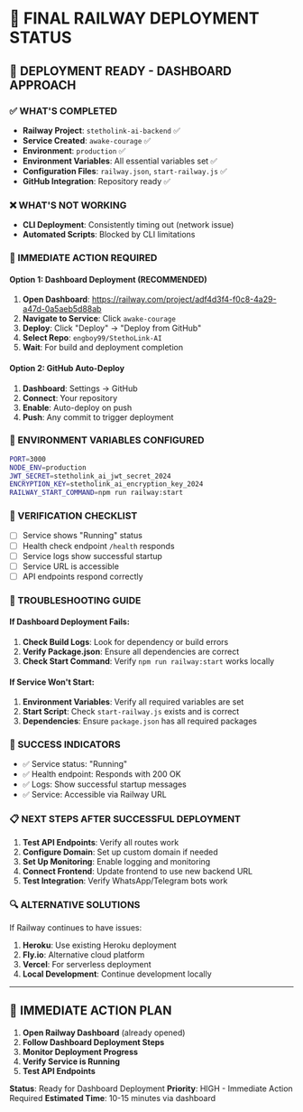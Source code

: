 # 🎯 FINAL RAILWAY DEPLOYMENT STATUS

## 🚀 **DEPLOYMENT READY - DASHBOARD APPROACH**

### **✅ WHAT'S COMPLETED**
- **Railway Project**: `stetholink-ai-backend` ✅
- **Service Created**: `awake-courage` ✅
- **Environment**: `production` ✅
- **Environment Variables**: All essential variables set ✅
- **Configuration Files**: `railway.json`, `start-railway.js` ✅
- **GitHub Integration**: Repository ready ✅

### **❌ WHAT'S NOT WORKING**
- **CLI Deployment**: Consistently timing out (network issue)
- **Automated Scripts**: Blocked by CLI limitations

### **🎯 IMMEDIATE ACTION REQUIRED**

#### **Option 1: Dashboard Deployment (RECOMMENDED)**
1. **Open Dashboard**: https://railway.com/project/adf4d3f4-f0c8-4a29-a47d-0a5aeb5d88ab
2. **Navigate to Service**: Click `awake-courage`
3. **Deploy**: Click "Deploy" → "Deploy from GitHub"
4. **Select Repo**: `engboy99/StethoLink-AI`
5. **Wait**: For build and deployment completion

#### **Option 2: GitHub Auto-Deploy**
1. **Dashboard**: Settings → GitHub
2. **Connect**: Your repository
3. **Enable**: Auto-deploy on push
4. **Push**: Any commit to trigger deployment

### **🔧 ENVIRONMENT VARIABLES CONFIGURED**
```bash
PORT=3000
NODE_ENV=production
JWT_SECRET=stetholink_ai_jwt_secret_2024
ENCRYPTION_KEY=stetholink_ai_encryption_key_2024
RAILWAY_START_COMMAND=npm run railway:start
```

### **📱 VERIFICATION CHECKLIST**
- [ ] Service shows "Running" status
- [ ] Health check endpoint `/health` responds
- [ ] Service logs show successful startup
- [ ] Service URL is accessible
- [ ] API endpoints respond correctly

### **🚨 TROUBLESHOOTING GUIDE**

#### **If Dashboard Deployment Fails:**
1. **Check Build Logs**: Look for dependency or build errors
2. **Verify Package.json**: Ensure all dependencies are correct
3. **Check Start Command**: Verify `npm run railway:start` works locally

#### **If Service Won't Start:**
1. **Environment Variables**: Verify all required variables are set
2. **Start Script**: Check `start-railway.js` exists and is correct
3. **Dependencies**: Ensure `package.json` has all required packages

### **🎉 SUCCESS INDICATORS**
- ✅ Service status: "Running"
- ✅ Health endpoint: Responds with 200 OK
- ✅ Logs: Show successful startup messages
- ✅ Service: Accessible via Railway URL

### **📋 NEXT STEPS AFTER SUCCESSFUL DEPLOYMENT**
1. **Test API Endpoints**: Verify all routes work
2. **Configure Domain**: Set up custom domain if needed
3. **Set Up Monitoring**: Enable logging and monitoring
4. **Connect Frontend**: Update frontend to use new backend URL
5. **Test Integration**: Verify WhatsApp/Telegram bots work

### **🔍 ALTERNATIVE SOLUTIONS**
If Railway continues to have issues:
1. **Heroku**: Use existing Heroku deployment
2. **Fly.io**: Alternative cloud platform
3. **Vercel**: For serverless deployment
4. **Local Development**: Continue development locally

---

## **🎯 IMMEDIATE ACTION PLAN**

1. **Open Railway Dashboard** (already opened)
2. **Follow Dashboard Deployment Steps**
3. **Monitor Deployment Progress**
4. **Verify Service is Running**
5. **Test API Endpoints**

**Status**: Ready for Dashboard Deployment
**Priority**: HIGH - Immediate Action Required
**Estimated Time**: 10-15 minutes via dashboard
